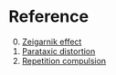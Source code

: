# Reference

0. [Zeigarnik effect](https://en.wikipedia.org/wiki/Zeigarnik_effect)
0. [Parataxic distortion](https://en.wikipedia.org/wiki/Parataxic_distortion)
0. [Repetition compulsion](https://en.wikipedia.org/wiki/Repetition_compulsion)

